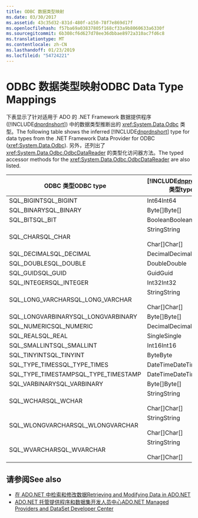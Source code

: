 ```yaml
---
title: ODBC 数据类型映射
ms.date: 03/30/2017
ms.assetid: 43c35d32-831d-480f-a150-78f7e869d17f
ms.openlocfilehash: f57ba69a03837805f168cf33a9b8060633a6330f
ms.sourcegitcommit: 6b308cf6d627d78ee36dbbae8972a310ac7fd6c8
ms.translationtype: MT
ms.contentlocale: zh-CN
ms.lasthandoff: 01/23/2019
ms.locfileid: "54724221"
---
```

# <a name="odbc-data-type-mappings"></a><span data-ttu-id="a4ac2-102">ODBC 数据类型映射</span><span class="sxs-lookup"><span data-stu-id="a4ac2-102">ODBC Data Type Mappings</span></span>
<span data-ttu-id="a4ac2-103">下表显示了针对适用于 ADO 的 .NET Framework 数据提供程序 ([!INCLUDE[dnprdnshort](../../../../includes/dnprdnshort-md.md)]) 中的数据类型推断出的 <xref:System.Data.Odbc> 类型。</span><span class="sxs-lookup"><span data-stu-id="a4ac2-103">The following table shows the inferred [!INCLUDE[dnprdnshort](../../../../includes/dnprdnshort-md.md)] type for data types from the .NET Framework Data Provider for ODBC (<xref:System.Data.Odbc>).</span></span> <span data-ttu-id="a4ac2-104">另外，还列出了 <xref:System.Data.Odbc.OdbcDataReader> 的类型化访问器方法。</span><span class="sxs-lookup"><span data-stu-id="a4ac2-104">The typed accessor methods for the <xref:System.Data.Odbc.OdbcDataReader> are also listed.</span></span>  
  
|<span data-ttu-id="a4ac2-105">ODBC 类型</span><span class="sxs-lookup"><span data-stu-id="a4ac2-105">ODBC type</span></span>|[!INCLUDE[dnprdnshort](../../../../includes/dnprdnshort-md.md)] <span data-ttu-id="a4ac2-106">类型</span><span class="sxs-lookup"><span data-stu-id="a4ac2-106">type</span></span>|[!INCLUDE[dnprdnshort](../../../../includes/dnprdnshort-md.md)] <span data-ttu-id="a4ac2-107">类型化访问器</span><span class="sxs-lookup"><span data-stu-id="a4ac2-107">typed accessor</span></span>|  
|---------------|----------------------------------------------------------------------|--------------------------------------------------------------------------------|  
|<span data-ttu-id="a4ac2-108">SQL_BIGINT</span><span class="sxs-lookup"><span data-stu-id="a4ac2-108">SQL_BIGINT</span></span>|<span data-ttu-id="a4ac2-109">Int64</span><span class="sxs-lookup"><span data-stu-id="a4ac2-109">Int64</span></span>|<span data-ttu-id="a4ac2-110">GetInt64()</span><span class="sxs-lookup"><span data-stu-id="a4ac2-110">GetInt64()</span></span>|  
|<span data-ttu-id="a4ac2-111">SQL_BINARY</span><span class="sxs-lookup"><span data-stu-id="a4ac2-111">SQL_BINARY</span></span>|<span data-ttu-id="a4ac2-112">Byte[]</span><span class="sxs-lookup"><span data-stu-id="a4ac2-112">Byte[]</span></span>|<span data-ttu-id="a4ac2-113">GetBytes()</span><span class="sxs-lookup"><span data-stu-id="a4ac2-113">GetBytes()</span></span>|  
|<span data-ttu-id="a4ac2-114">SQL_BIT</span><span class="sxs-lookup"><span data-stu-id="a4ac2-114">SQL_BIT</span></span>|<span data-ttu-id="a4ac2-115">Boolean</span><span class="sxs-lookup"><span data-stu-id="a4ac2-115">Boolean</span></span>|<span data-ttu-id="a4ac2-116">GetBoolean()</span><span class="sxs-lookup"><span data-stu-id="a4ac2-116">GetBoolean()</span></span>|  
|<span data-ttu-id="a4ac2-117">SQL_CHAR</span><span class="sxs-lookup"><span data-stu-id="a4ac2-117">SQL_CHAR</span></span>|<span data-ttu-id="a4ac2-118">String</span><span class="sxs-lookup"><span data-stu-id="a4ac2-118">String</span></span><br /><br /> <span data-ttu-id="a4ac2-119">Char[]</span><span class="sxs-lookup"><span data-stu-id="a4ac2-119">Char[]</span></span>|<span data-ttu-id="a4ac2-120">GetString()</span><span class="sxs-lookup"><span data-stu-id="a4ac2-120">GetString()</span></span><br /><br /> <span data-ttu-id="a4ac2-121">GetChars()</span><span class="sxs-lookup"><span data-stu-id="a4ac2-121">GetChars()</span></span>|  
|<span data-ttu-id="a4ac2-122">SQL_DECIMAL</span><span class="sxs-lookup"><span data-stu-id="a4ac2-122">SQL_DECIMAL</span></span>|<span data-ttu-id="a4ac2-123">Decimal</span><span class="sxs-lookup"><span data-stu-id="a4ac2-123">Decimal</span></span>|<span data-ttu-id="a4ac2-124">GetDecimal()</span><span class="sxs-lookup"><span data-stu-id="a4ac2-124">GetDecimal()</span></span>|  
|<span data-ttu-id="a4ac2-125">SQL_DOUBLE</span><span class="sxs-lookup"><span data-stu-id="a4ac2-125">SQL_DOUBLE</span></span>|<span data-ttu-id="a4ac2-126">Double</span><span class="sxs-lookup"><span data-stu-id="a4ac2-126">Double</span></span>|<span data-ttu-id="a4ac2-127">GetDouble()</span><span class="sxs-lookup"><span data-stu-id="a4ac2-127">GetDouble()</span></span>|  
|<span data-ttu-id="a4ac2-128">SQL_GUID</span><span class="sxs-lookup"><span data-stu-id="a4ac2-128">SQL_GUID</span></span>|<span data-ttu-id="a4ac2-129">Guid</span><span class="sxs-lookup"><span data-stu-id="a4ac2-129">Guid</span></span>|<span data-ttu-id="a4ac2-130">GetGuid()</span><span class="sxs-lookup"><span data-stu-id="a4ac2-130">GetGuid()</span></span>|  
|<span data-ttu-id="a4ac2-131">SQL_INTEGER</span><span class="sxs-lookup"><span data-stu-id="a4ac2-131">SQL_INTEGER</span></span>|<span data-ttu-id="a4ac2-132">Int32</span><span class="sxs-lookup"><span data-stu-id="a4ac2-132">Int32</span></span>|<span data-ttu-id="a4ac2-133">GetInt32()</span><span class="sxs-lookup"><span data-stu-id="a4ac2-133">GetInt32()</span></span>|  
|<span data-ttu-id="a4ac2-134">SQL_LONG_VARCHAR</span><span class="sxs-lookup"><span data-stu-id="a4ac2-134">SQL_LONG_VARCHAR</span></span>|<span data-ttu-id="a4ac2-135">String</span><span class="sxs-lookup"><span data-stu-id="a4ac2-135">String</span></span><br /><br /> <span data-ttu-id="a4ac2-136">Char[]</span><span class="sxs-lookup"><span data-stu-id="a4ac2-136">Char[]</span></span>|<span data-ttu-id="a4ac2-137">GetString()</span><span class="sxs-lookup"><span data-stu-id="a4ac2-137">GetString()</span></span><br /><br /> <span data-ttu-id="a4ac2-138">GetChars()</span><span class="sxs-lookup"><span data-stu-id="a4ac2-138">GetChars()</span></span>|  
|<span data-ttu-id="a4ac2-139">SQL_LONGVARBINARY</span><span class="sxs-lookup"><span data-stu-id="a4ac2-139">SQL_LONGVARBINARY</span></span>|<span data-ttu-id="a4ac2-140">Byte[]</span><span class="sxs-lookup"><span data-stu-id="a4ac2-140">Byte[]</span></span>|<span data-ttu-id="a4ac2-141">GetBytes()</span><span class="sxs-lookup"><span data-stu-id="a4ac2-141">GetBytes()</span></span>|  
|<span data-ttu-id="a4ac2-142">SQL_NUMERIC</span><span class="sxs-lookup"><span data-stu-id="a4ac2-142">SQL_NUMERIC</span></span>|<span data-ttu-id="a4ac2-143">Decimal</span><span class="sxs-lookup"><span data-stu-id="a4ac2-143">Decimal</span></span>|<span data-ttu-id="a4ac2-144">GetDecimal()</span><span class="sxs-lookup"><span data-stu-id="a4ac2-144">GetDecimal()</span></span>|  
|<span data-ttu-id="a4ac2-145">SQL_REAL</span><span class="sxs-lookup"><span data-stu-id="a4ac2-145">SQL_REAL</span></span>|<span data-ttu-id="a4ac2-146">Single</span><span class="sxs-lookup"><span data-stu-id="a4ac2-146">Single</span></span>|<span data-ttu-id="a4ac2-147">GetFloat()</span><span class="sxs-lookup"><span data-stu-id="a4ac2-147">GetFloat()</span></span>|  
|<span data-ttu-id="a4ac2-148">SQL_SMALLINT</span><span class="sxs-lookup"><span data-stu-id="a4ac2-148">SQL_SMALLINT</span></span>|<span data-ttu-id="a4ac2-149">Int16</span><span class="sxs-lookup"><span data-stu-id="a4ac2-149">Int16</span></span>|<span data-ttu-id="a4ac2-150">GetInt16()</span><span class="sxs-lookup"><span data-stu-id="a4ac2-150">GetInt16()</span></span>|  
|<span data-ttu-id="a4ac2-151">SQL_TINYINT</span><span class="sxs-lookup"><span data-stu-id="a4ac2-151">SQL_TINYINT</span></span>|<span data-ttu-id="a4ac2-152">Byte</span><span class="sxs-lookup"><span data-stu-id="a4ac2-152">Byte</span></span>|<span data-ttu-id="a4ac2-153">GetByte()</span><span class="sxs-lookup"><span data-stu-id="a4ac2-153">GetByte()</span></span>|  
|<span data-ttu-id="a4ac2-154">SQL_TYPE_TIMES</span><span class="sxs-lookup"><span data-stu-id="a4ac2-154">SQL_TYPE_TIMES</span></span>|<span data-ttu-id="a4ac2-155">DateTime</span><span class="sxs-lookup"><span data-stu-id="a4ac2-155">DateTime</span></span>|<span data-ttu-id="a4ac2-156">GetDateTime()</span><span class="sxs-lookup"><span data-stu-id="a4ac2-156">GetDateTime()</span></span>|  
|<span data-ttu-id="a4ac2-157">SQL_TYPE_TIMESTAMP</span><span class="sxs-lookup"><span data-stu-id="a4ac2-157">SQL_TYPE_TIMESTAMP</span></span>|<span data-ttu-id="a4ac2-158">DateTime</span><span class="sxs-lookup"><span data-stu-id="a4ac2-158">DateTime</span></span>|<span data-ttu-id="a4ac2-159">GetDateTime()</span><span class="sxs-lookup"><span data-stu-id="a4ac2-159">GetDateTime()</span></span>|  
|<span data-ttu-id="a4ac2-160">SQL_VARBINARY</span><span class="sxs-lookup"><span data-stu-id="a4ac2-160">SQL_VARBINARY</span></span>|<span data-ttu-id="a4ac2-161">Byte[]</span><span class="sxs-lookup"><span data-stu-id="a4ac2-161">Byte[]</span></span>|<span data-ttu-id="a4ac2-162">GetBytes()</span><span class="sxs-lookup"><span data-stu-id="a4ac2-162">GetBytes()</span></span>|  
|<span data-ttu-id="a4ac2-163">SQL_WCHAR</span><span class="sxs-lookup"><span data-stu-id="a4ac2-163">SQL_WCHAR</span></span>|<span data-ttu-id="a4ac2-164">String</span><span class="sxs-lookup"><span data-stu-id="a4ac2-164">String</span></span><br /><br /> <span data-ttu-id="a4ac2-165">Char[]</span><span class="sxs-lookup"><span data-stu-id="a4ac2-165">Char[]</span></span>|<span data-ttu-id="a4ac2-166">GetString()</span><span class="sxs-lookup"><span data-stu-id="a4ac2-166">GetString()</span></span><br /><br /> <span data-ttu-id="a4ac2-167">GetChars()</span><span class="sxs-lookup"><span data-stu-id="a4ac2-167">GetChars()</span></span>|  
|<span data-ttu-id="a4ac2-168">SQL_WLONGVARCHAR</span><span class="sxs-lookup"><span data-stu-id="a4ac2-168">SQL_WLONGVARCHAR</span></span>|<span data-ttu-id="a4ac2-169">String</span><span class="sxs-lookup"><span data-stu-id="a4ac2-169">String</span></span><br /><br /> <span data-ttu-id="a4ac2-170">Char[]</span><span class="sxs-lookup"><span data-stu-id="a4ac2-170">Char[]</span></span>|<span data-ttu-id="a4ac2-171">GetString()</span><span class="sxs-lookup"><span data-stu-id="a4ac2-171">GetString()</span></span><br /><br /> <span data-ttu-id="a4ac2-172">GetChars()</span><span class="sxs-lookup"><span data-stu-id="a4ac2-172">GetChars()</span></span>|  
|<span data-ttu-id="a4ac2-173">SQL_WVARCHAR</span><span class="sxs-lookup"><span data-stu-id="a4ac2-173">SQL_WVARCHAR</span></span>|<span data-ttu-id="a4ac2-174">String</span><span class="sxs-lookup"><span data-stu-id="a4ac2-174">String</span></span><br /><br /> <span data-ttu-id="a4ac2-175">Char[]</span><span class="sxs-lookup"><span data-stu-id="a4ac2-175">Char[]</span></span>|<span data-ttu-id="a4ac2-176">GetString()</span><span class="sxs-lookup"><span data-stu-id="a4ac2-176">GetString()</span></span><br /><br /> <span data-ttu-id="a4ac2-177">GetChars()</span><span class="sxs-lookup"><span data-stu-id="a4ac2-177">GetChars()</span></span>|  
  
## <a name="see-also"></a><span data-ttu-id="a4ac2-178">请参阅</span><span class="sxs-lookup"><span data-stu-id="a4ac2-178">See also</span></span>
- [<span data-ttu-id="a4ac2-179">在 ADO.NET 中检索和修改数据</span><span class="sxs-lookup"><span data-stu-id="a4ac2-179">Retrieving and Modifying Data in ADO.NET</span></span>](../../../../docs/framework/data/adonet/retrieving-and-modifying-data.md)
- [<span data-ttu-id="a4ac2-180">ADO.NET 托管提供程序和数据集开发人员中心</span><span class="sxs-lookup"><span data-stu-id="a4ac2-180">ADO.NET Managed Providers and DataSet Developer Center</span></span>](https://go.microsoft.com/fwlink/?LinkId=217917)
